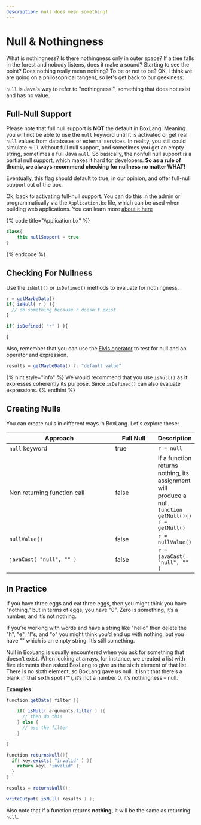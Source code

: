 ```yaml
---
description: null does mean something!
---
```


# Null & Nothingness

What is nothingness? Is there nothingness only in outer space? If a tree falls in the forest and nobody listens, does it make a sound? Starting to see the point? Does nothing really mean nothing? To be or not to be? OK, I think we are going on a philosophical tangent, so let's get back to our geekiness:

`null` is Java's way to refer to "nothingness.", something that does not exist and has no value.

## Full-Null Support

Please note that full null support is **NOT** the default in BoxLang. Meaning you will not be able to use the `null` keyword until it is activated or get real `null` values from databases or external services. In reality, you still could simulate `null` without full null support, and sometimes you get an empty string, sometimes a full Java `null`. So basically, the nonfull null support is a partial null support, which makes it hard for developers. **So as a rule of thumb, we always recommend checking for nullness no matter WHAT!**

Eventually, this flag should default to true, in our opinion, and offer full-null support out of the box.

Ok, back to activating full-null support. You can do this in the admin or programmatically via the `Application.bx` file, which can be used when building web applications. You can learn more [about it here](../boxlang-framework/applicationbx.md)

{% code title="Application.bx" %}
```java
class{
    this.nullSupport = true;
}
```
{% endcode %}

## Checking For Nullness

Use the `isNull()` or `isDefined()` methods to evaluate for nothingness.

```javascript
r = getMaybeData()
if( isNull( r ) ){
  // do something because r doesn't exist
}

if( isDefined( "r" ) ){

}
```

Also, remember that you can use the [Elvis operator](operators.md#elvis-operator-null-coalescing) to test for null and an operator and expression.

```javascript
results = getMaybeData() ?: "default value"
```

{% hint style="info" %}
We would recommend that you use `isNull()` as it expresses coherently its purpose. Since `isDefined()` can also evaluate expressions.
{% endhint %}

## Creating Nulls

You can create nulls in different ways in BoxLang. Let's explore these:

<table><thead><tr><th width="268">Approach</th><th width="98.33333333333331" data-type="checkbox">Full Null</th><th>Description</th></tr></thead><tbody><tr><td><code>null</code> keyword</td><td>true</td><td><code>r = null</code></td></tr><tr><td>Non returning function call</td><td>false</td><td>If a function returns nothing, its assignment will produce a null.<br><code>function getNull(){}</code><br><code>r = getNull()</code></td></tr><tr><td><code>nullValue()</code></td><td>false</td><td><code>r = nullValue()</code></td></tr><tr><td><code>javaCast( "null", "" )</code></td><td>false</td><td><code>r = javaCast( "null", "" )</code></td></tr></tbody></table>

## In Practice

If you have three eggs and eat three eggs, then you might think you have "nothing," but in terms of eggs, you have "0". Zero is something, it’s a number, and it’s not nothing.

If you’re working with words and have a string like "hello" then delete the "h", "e", "l"s, and "o" you might think you’d end up with nothing, but you have "" which is an empty string. It’s still something.

Null in BoxLang is usually encountered when you ask for something that doesn’t exist. When looking at arrays, for instance, we created a list with five elements then asked BoxLang to give us the sixth element of that list. There is no sixth element, so BoxLang gave us null. It isn’t that there’s a blank in that sixth spot (""), it’s not a number 0, it’s nothingness – null.

**Examples**

```java
function getData( filter ){

    if( isNull( arguments.filter ) ){
      // then do this
    } else {
      // use the filter
    }

}

function returnsNull(){
  if( key.exists( "invalid" ) ){
    return key[ "invalid" ];
  }
}

results = returnsNull();

writeOutput( isNull( results ) );
```

Also note that if a function returns **nothing,** it will be the same as returning `null`.

